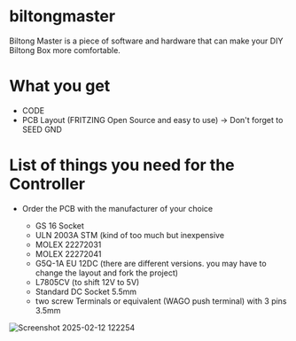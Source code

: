# biltongmaster

Biltong Master is a piece of software and hardware that can make your DIY Biltong Box more comfortable.

# What you get
- CODE
- PCB Layout (FRITZING Open Source and easy to use) -> Don't forget to SEED GND

# List of things you need for the Controller
- Order the PCB with the manufacturer of your choice

  - GS 16	Socket
  - ULN 2003A STM (kind of too much but inexpensive
  - MOLEX 22272031
  - MOLEX 22272041
  - G5Q-1A EU 12DC	(there are different versions. you may have to change the layout and fork the project)
  - L7805CV (to shift 12V to 5V)
  - Standard DC Socket 5.5mm
  - two screw Terminals or equivalent (WAGO push terminal) with 3 pins 3.5mm


![Screenshot 2025-02-12 122254](https://github.com/user-attachments/assets/f9b78ced-c9ba-424a-9258-a3cf8e80b841)
